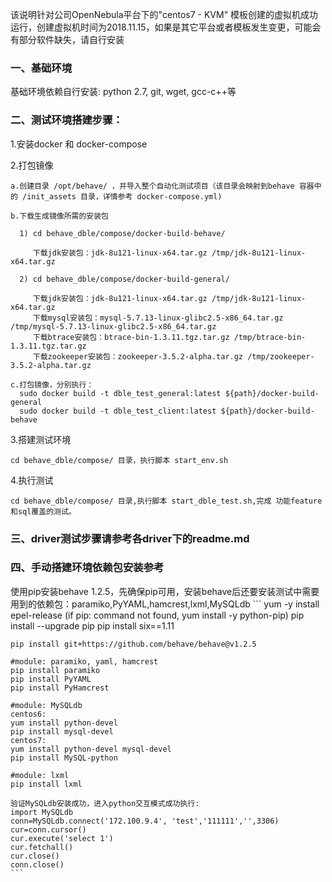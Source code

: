 该说明针对公司OpenNebula平台下的"centos7 - KVM" 模板创建的虚拟机成功运行，创建虚拟机时间为2018.11.15，如果是其它平台或者模板发生变更，可能会有部分软件缺失，请自行安装

### 一、基础环境

基础环境依赖自行安装: python 2.7, git, wget, gcc-c++等

### 二、测试环境搭建步骤：

1.安装docker 和 docker-compose

2.打包镜像

```
a.创建目录 /opt/behave/ ，并导入整个自动化测试项目（该目录会映射到behave 容器中的 /init_assets 目录，详情参考 docker-compose.yml)

b.下载生成镜像所需的安装包
   
  1) cd behave_dble/compose/docker-build-behave/ 
  
     下载jdk安装包：jdk-8u121-linux-x64.tar.gz /tmp/jdk-8u121-linux-x64.tar.gz
     
  2) cd behave_dble/compose/docker-build-general/
   
     下载jdk安装包：jdk-8u121-linux-x64.tar.gz /tmp/jdk-8u121-linux-x64.tar.gz
     下载mysql安装包：mysql-5.7.13-linux-glibc2.5-x86_64.tar.gz /tmp/mysql-5.7.13-linux-glibc2.5-x86_64.tar.gz  
     下载btrace安装包：btrace-bin-1.3.11.tgz.tar.gz /tmp/btrace-bin-1.3.11.tgz.tar.gz
     下载zookeeper安装包：zookeeper-3.5.2-alpha.tar.gz /tmp/zookeeper-3.5.2-alpha.tar.gz

c.打包镜像，分别执行：
  sudo docker build -t dble_test_general:latest ${path}/docker-build-general
  sudo docker build -t dble_test_client:latest ${path}/docker-build-behave
```
3.搭建测试环境
```
cd behave_dble/compose/ 目录，执行脚本 start_env.sh 
```
4.执行测试
```
cd behave_dble/compose/ 目录,执行脚本 start_dble_test.sh,完成 功能feature和sql覆盖的测试。
```
### 三、driver测试步骤请参考各driver下的readme.md

### 四、手动搭建环境依赖包安装参考

使用pip安装behave 1.2.5，先确保pip可用，安装behave后还要安装测试中需要用到的依赖包：paramiko,PyYAML,hamcrest,lxml,MySQLdb
    ```
    yum -y install epel-release
    (if pip: command not found, yum install -y python-pip)
    pip install --upgrade pip
    pip install six==1.11

    pip install git+https://github.com/behave/behave@v1.2.5

    #module: paramiko, yaml, hamcrest
    pip install paramiko
    pip install PyYAML
    pip install PyHamcrest

    #module: MySQLdb
    centos6:
    yum install python-devel
    pip install mysql-devel
    centos7:
    yum install python-devel mysql-devel
    pip install MySQL-python

    #module: lxml
    pip install lxml

    验证MySQLdb安装成功，进入python交互模式成功执行:
    import MySQLdb
    conn=MySQLdb.connect('172.100.9.4', 'test','111111','',3306)
    cur=conn.cursor()
    cur.execute('select 1')
    cur.fetchall()
    cur.close()
    conn.close()
    ```

